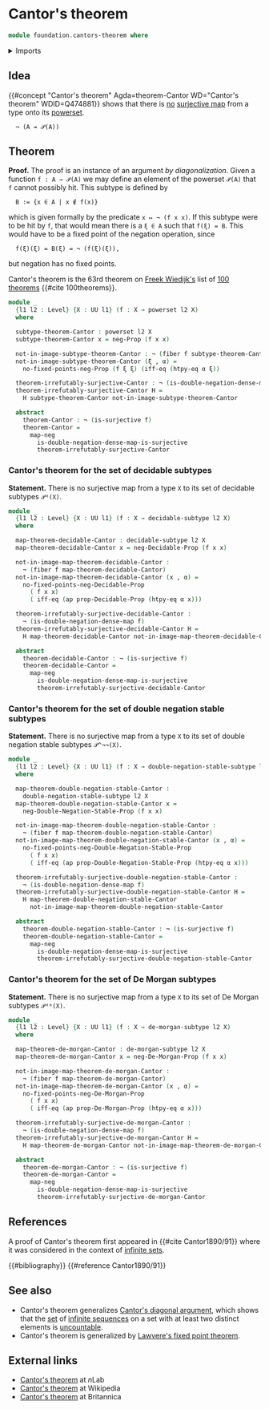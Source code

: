 # Cantor's theorem

```agda
module foundation.cantors-theorem where
```

<details><summary>Imports</summary>

```agda
open import foundation.action-on-identifications-functions
open import foundation.decidable-propositions
open import foundation.decidable-subtypes
open import foundation.dependent-pair-types
open import foundation.double-negation-stable-propositions
open import foundation.function-extensionality
open import foundation.logical-equivalences
open import foundation.negation
open import foundation.powersets
open import foundation.propositional-truncations
open import foundation.surjective-maps
open import foundation.universe-levels

open import foundation-core.empty-types
open import foundation-core.fibers-of-maps
open import foundation-core.propositions

open import logic.de-morgan-propositions
open import logic.de-morgan-subtypes
open import logic.double-negation-dense-maps
open import logic.double-negation-stable-subtypes
```

</details>

## Idea

{{#concept "Cantor's theorem" Agda=theorem-Cantor WD="Cantor's theorem" WDID=Q474881}}
shows that there is [no](foundation-core.negation.md)
[surjective map](foundation.surjective-maps.md) from a type onto its
[powerset](foundation.powersets.md).

```text
  ¬ (A ↠ 𝒫(A))
```

## Theorem

**Proof.** The proof is an instance of an argument _by diagonalization_. Given a
function `f : A → 𝒫(A)` we may define an element of the powerset `𝒫(A)` that `f`
cannot possibly hit. This subtype is defined by

```text
  B := {x ∈ A | x ∉ f(x)}
```

which is given formally by the predicate `x ↦ ¬ (f x x)`. If this subtype were
to be hit by `f`, that would mean there is a `ξ ∈ A` such that `f(ξ) = B`. This
would have to be a fixed point of the negation operation, since

```text
  f(ξ)(ξ) = B(ξ) = ¬ (f(ξ)(ξ)),
```

but negation has no fixed points.

Cantor's theorem is the 63rd theorem on
[Freek Wiedijk's](http://www.cs.ru.nl/F.Wiedijk/) list of
[100 theorems](literature.100-theorems.md) {{#cite 100theorems}}.

```agda
module _
  {l1 l2 : Level} {X : UU l1} (f : X → powerset l2 X)
  where

  subtype-theorem-Cantor : powerset l2 X
  subtype-theorem-Cantor x = neg-Prop (f x x)

  not-in-image-subtype-theorem-Cantor : ¬ (fiber f subtype-theorem-Cantor)
  not-in-image-subtype-theorem-Cantor (ξ , α) =
    no-fixed-points-neg-Prop (f ξ ξ) (iff-eq (htpy-eq α ξ))

  theorem-irrefutably-surjective-Cantor : ¬ (is-double-negation-dense-map f)
  theorem-irrefutably-surjective-Cantor H =
    H subtype-theorem-Cantor not-in-image-subtype-theorem-Cantor

  abstract
    theorem-Cantor : ¬ (is-surjective f)
    theorem-Cantor =
      map-neg
        is-double-negation-dense-map-is-surjective
        theorem-irrefutably-surjective-Cantor
```

### Cantor's theorem for the set of decidable subtypes

**Statement.** There is no surjective map from a type `X` to its set of
decidable subtypes `𝒫ᵈ(X)`.

```agda
module _
  {l1 l2 : Level} {X : UU l1} (f : X → decidable-subtype l2 X)
  where

  map-theorem-decidable-Cantor : decidable-subtype l2 X
  map-theorem-decidable-Cantor x = neg-Decidable-Prop (f x x)

  not-in-image-map-theorem-decidable-Cantor :
    ¬ (fiber f map-theorem-decidable-Cantor)
  not-in-image-map-theorem-decidable-Cantor (x , α) =
    no-fixed-points-neg-Decidable-Prop
      ( f x x)
      ( iff-eq (ap prop-Decidable-Prop (htpy-eq α x)))

  theorem-irrefutably-surjective-decidable-Cantor :
    ¬ (is-double-negation-dense-map f)
  theorem-irrefutably-surjective-decidable-Cantor H =
    H map-theorem-decidable-Cantor not-in-image-map-theorem-decidable-Cantor

  abstract
    theorem-decidable-Cantor : ¬ (is-surjective f)
    theorem-decidable-Cantor =
      map-neg
        is-double-negation-dense-map-is-surjective
        theorem-irrefutably-surjective-decidable-Cantor
```

### Cantor's theorem for the set of double negation stable subtypes

**Statement.** There is no surjective map from a type `X` to its set of double
negation stable subtypes `𝒫^¬¬(X)`.

```agda
module _
  {l1 l2 : Level} {X : UU l1} (f : X → double-negation-stable-subtype l2 X)
  where

  map-theorem-double-negation-stable-Cantor :
    double-negation-stable-subtype l2 X
  map-theorem-double-negation-stable-Cantor x =
    neg-Double-Negation-Stable-Prop (f x x)

  not-in-image-map-theorem-double-negation-stable-Cantor :
    ¬ (fiber f map-theorem-double-negation-stable-Cantor)
  not-in-image-map-theorem-double-negation-stable-Cantor (x , α) =
    no-fixed-points-neg-Double-Negation-Stable-Prop
      ( f x x)
      ( iff-eq (ap prop-Double-Negation-Stable-Prop (htpy-eq α x)))

  theorem-irrefutably-surjective-double-negation-stable-Cantor :
    ¬ (is-double-negation-dense-map f)
  theorem-irrefutably-surjective-double-negation-stable-Cantor H =
    H map-theorem-double-negation-stable-Cantor
      not-in-image-map-theorem-double-negation-stable-Cantor

  abstract
    theorem-double-negation-stable-Cantor : ¬ (is-surjective f)
    theorem-double-negation-stable-Cantor =
      map-neg
        is-double-negation-dense-map-is-surjective
        theorem-irrefutably-surjective-double-negation-stable-Cantor
```

### Cantor's theorem for the set of De Morgan subtypes

**Statement.** There is no surjective map from a type `X` to its set of De
Morgan subtypes `𝒫ᵈᵐ(X)`.

```agda
module _
  {l1 l2 : Level} {X : UU l1} (f : X → de-morgan-subtype l2 X)
  where

  map-theorem-de-morgan-Cantor : de-morgan-subtype l2 X
  map-theorem-de-morgan-Cantor x = neg-De-Morgan-Prop (f x x)

  not-in-image-map-theorem-de-morgan-Cantor :
    ¬ (fiber f map-theorem-de-morgan-Cantor)
  not-in-image-map-theorem-de-morgan-Cantor (x , α) =
    no-fixed-points-neg-De-Morgan-Prop
      ( f x x)
      ( iff-eq (ap prop-De-Morgan-Prop (htpy-eq α x)))

  theorem-irrefutably-surjective-de-morgan-Cantor :
    ¬ (is-double-negation-dense-map f)
  theorem-irrefutably-surjective-de-morgan-Cantor H =
    H map-theorem-de-morgan-Cantor not-in-image-map-theorem-de-morgan-Cantor

  abstract
    theorem-de-morgan-Cantor : ¬ (is-surjective f)
    theorem-de-morgan-Cantor =
      map-neg
        is-double-negation-dense-map-is-surjective
        theorem-irrefutably-surjective-de-morgan-Cantor
```

## References

A proof of Cantor's theorem first appeared in {{#cite Cantor1890/91}} where it
was considered in the context of [infinite sets](set-theory.infinite-sets.md).

{{#bibliography}} {{#reference Cantor1890/91}}

## See also

- Cantor's theorem generalizes
  [Cantor's diagonal argument](set-theory.cantors-diagonal-argument.md), which
  shows that the [set](foundation-core.sets.md) of
  [infinite sequences](foundation.sequences.md) on a set with at least two
  distinct elements is [uncountable](set-theory.uncountable-sets.md).
- Cantor's theorem is generalized by
  [Lawvere's fixed point theorem](foundation.lawveres-fixed-point-theorem.md).

## External links

- [Cantor's theorem](https://ncatlab.org/nlab/show/Cantor%27s+theorem) at $n$Lab
- [Cantor's theorem](https://en.wikipedia.org/wiki/Cantor%27s_theorem) at
  Wikipedia
- [Cantor's theorem](https://www.britannica.com/science/Cantors-theorem) at
  Britannica
